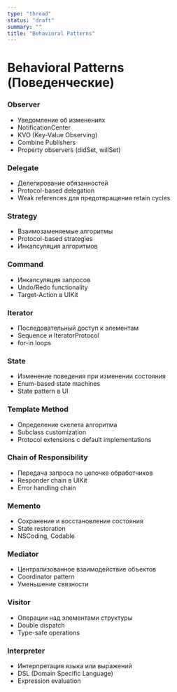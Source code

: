 ```yaml
---
type: "thread"
status: "draft"
summary: ""
title: "Behavioral Patterns"
---
```


# Behavioral Patterns (Поведенческие)


### Observer
- Уведомление об изменениях
- NotificationCenter
- KVO (Key-Value Observing)
- Combine Publishers
- Property observers (didSet, willSet)

### Delegate
- Делегирование обязанностей
- Protocol-based delegation
- Weak references для предотвращения retain cycles

### Strategy
- Взаимозаменяемые алгоритмы
- Protocol-based strategies
- Инкапсуляция алгоритмов

### Command
- Инкапсуляция запросов
- Undo/Redo functionality
- Target-Action в UIKit

### Iterator
- Последовательный доступ к элементам
- Sequence и IteratorProtocol
- for-in loops

### State
- Изменение поведения при изменении состояния
- Enum-based state machines
- State pattern в UI

### Template Method
- Определение скелета алгоритма
- Subclass customization
- Protocol extensions с default implementations

### Chain of Responsibility
- Передача запроса по цепочке обработчиков
- Responder chain в UIKit
- Error handling chain

### Memento
- Сохранение и восстановление состояния
- State restoration
- NSCoding, Codable

### Mediator
- Централизованное взаимодействие объектов
- Coordinator pattern
- Уменьшение связности

### Visitor
- Операции над элементами структуры
- Double dispatch
- Type-safe operations

### Interpreter
- Интерпретация языка или выражений
- DSL (Domain Specific Language)
- Expression evaluation

